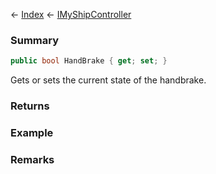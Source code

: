← [Index](Api-Index) ← [IMyShipController](Sandbox.ModAPI.Ingame.IMyShipController)

### Summary

```csharp
public bool HandBrake { get; set; }
```

Gets or sets the current state of the handbrake.

### Returns

### Example

### Remarks

